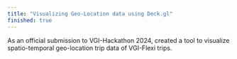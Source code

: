 ```yaml
---
title: "Visualizing Geo-Location data using Deck.gl"
finished: true 
---
```

As an official submission to VGI-Hackathon 2024, created a tool to visualize spatio-temporal geo-location trip data of VGI-Flexi trips.


